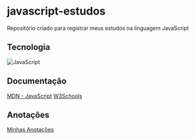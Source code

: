 # javascript-estudos
 Repositório criado para registrar meus estudos na linguagem JavaScript

## Tecnologia 
![JavaScript](https://img.shields.io/badge/JavaScript-F7DF1E?style=for-the-badge&logo=javascript&logoColor=black)
## Documentação
[MDN - JavaScript](https://developer.mozilla.org/pt-BR/docs/Learn/JavaScript)
[W3Schools](https://www.w3schools.com/js/default.asp)
## Anotações
[Minhas Anotações](https://docs.google.com/document/d/1e96cWutCh-TFHomWKHzZFlfsakx-TegulKL8-Qv9FA8/edit?usp=sharing)
